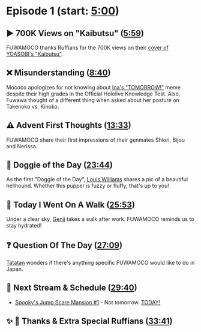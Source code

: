 # Episode 1 (start: [5:00](https://youtu.be/4giLWiqvyVo?t=5m00s))

## ▶️ 700K Views on "Kaibutsu" ([5:59](https://youtu.be/4giLWiqvyVo?t=5m59s))

FUWAMOCO thanks Ruffians for the 700K views on their [cover of YOASOBI's "Kaibutsu"](https://youtu.be/Yr1EI_jYBB8).

## ❌ Misunderstanding ([8:40](https://youtu.be/4giLWiqvyVo?t=8m40s))

Mococo apologizes for not knowing about [Ina's "TOMORROW!"](https://youtu.be/sMcfFmR0MmA) meme despite their high grades in the Official Hololive Knowledge Test. Also, Fuwawa thought of a different thing when asked about her posture on Takenoko vs. Kinoko.

## ⚠️ Advent First Thoughts ([13:33](https://youtu.be/4giLWiqvyVo?t=13m33s))

FUWAMOCO share their first impressions of their genmates Shiori, Bijou and Nerissa.

## 🐶 Doggie of the Day ([23:44](https://youtu.be/4giLWiqvyVo?t=23m44s))

As the first "Doggie of the Day", [Louis Williams](https://twitter.com/LouisWi64374564/status/1686034917514194944) shares a pic of a beautiful hellhound. Whether this pupper is fuzzy or fluffy, that's up to you!

## 🚶 Today I Went On A Walk ([25:53](https://youtu.be/4giLWiqvyVo?t=25m53s))

Under a clear sky, [Genji](https://twitter.com/GenjiPriv/status/1686548641992015874) takes a walk after work. FUWAMOCO reminds us to stay hydrated!

## ❓ Question Of The Day ([27:09](https://youtu.be/4giLWiqvyVo?t=27m09s))

[Tatatan](https://twitter.com/tatantannotan/status/1686547887084486658) wonders if there's anything specific FUWAMOCO would like to do in Japan.

## 📅 Next Stream & Schedule ([29:40](https://youtu.be/4giLWiqvyVo?t=29m40s))

* [Spooky's Jump Scare Mansion #1](https://youtu.be/kRHAfh9z3cc) - Not tomorrow. [TODAY!](https://youtu.be/4giLWiqvyVo?t=1865)

## ✨ 🐾 Thanks & Extra Special Ruffians ([33:41](https://youtu.be/4giLWiqvyVo?t=33m41s))
